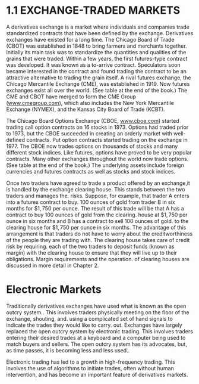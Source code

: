 # 1.1 EXCHANGE-TRADED MARKETS  

A derivatives exchange is a market where individuals and companies trade standardized contracts that have been defined by the exchange. Derivatives exchanges have existed for a long time. The Chicago Board of Trade (CBOT) was established in 1848 to bring farmers and merchants together. Initially its main task was to standardize the quantities and qualities of the grains that were traded. Within a few years, the first futures-type contract was developed. It was known as a to-arrive contract. Speculators soon became interested in the contract and found trading the contract to be an attractive alternative to trading the grain itself. A rival futures exchange, the Chicago Mercantile Exchange (CME), was established in 1919. Now futures exchanges exist all over the world. (See table at the end of the book.) The CME and CBOT have merged to form the CME Group (www.cmegroup.com), which also includes the New York Mercantile Exchange (NYMEX), and the Kansas City Board of Trade (KCBT).  

The Chicago Board Options Exchange (CBOE, www.cboe.com) started trading call option contracts on 16 stocks in 1973. Options had traded prior to 1973, but the CBOE succeeded in creating an orderly market with well-defined contracts. Put option contracts started trading on the exchange in 1977. The CBOE now trades options on thousands of stocks and many different stock indices. Like futures, options have proved to be very popular contracts. Many other exchanges throughout the world now trade options. (See table at the end of the book.) The underlying assets include foreign currencies and futures contracts as well as stocks and stock indices.  

Once two traders have agreed to trade a product offered by an exchange,it is handled by the exchange clearing house. This stands between the two traders and manages the. risks. Suppose, for example, that trader A enters into a futures contract to buy. 100 ounces of gold from trader B in six months for $\$1,750$ per ounce. The result of this trade will be that A has a contract to buy 100 ounces of gold from the clearing. house at $\$1,750$ per ounce in six months and B has a contract to sell 100 ounces of gold. to the clearing house for $\$1,750$ per ounce in six months. The advantage of this arrangement is that traders do not have to worry about the creditworthiness of the people they are trading with. The clearing house takes care of credit risk by requiring. each of the two traders to deposit funds (known as margin) with the clearing house to ensure that they will live up to their obligations. Margin requirements and the operation. of clearing houses are discussed in more detail in Chapter 2.  

# Electronic Markets  

Traditionally derivatives exchanges have used what is known as the open outcry system.. This involves traders physically meeting on the floor of the exchange, shouting, and. using a complicated set of hand signals to indicate the trades they would like to carry. out. Exchanges have largely replaced the open outcry system by electronic trading. This involves traders entering their desired trades at a keyboard and a computer being used to match buyers and sellers. The open outcry system has its advocates, but, as time passes, it is becoming less and less used..  

Electronic trading has led to a growth in high-frequency trading. This involves the use of algorithms to initiate trades, often without human intervention, and has become an important feature of derivatives markets.  
